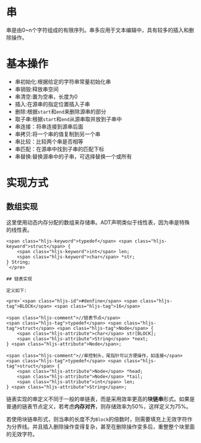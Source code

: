 # 串

串是由0~n个字符组成的有限序列。串多应用于文本编辑中，具有较多的插入和删除操作。

# 基本操作

*   串初始化:根据给定的字符串常量初始化串
*   串销毁:释放串空间
*   串清空:置为空串，长度为0
*   插入:在源串的指定位置插入子串
*   删除:根据`start`和`end`来删除源串的部分
*   取子串:根据`start`和`end`从源串取并放到子串中
*   串连接：将串连接到源串后面
*   串拷贝:将一个串的值复制到另一个串
*   串比较：比较两个串是否相等
*   串匹配：在源串中找到子串的匹配下标
*   串替换:替换源串中的子串，可选择替换一个或所有

# 实现方式

## 数组实现

这里使用动态内存分配的数组来存储串。ADT声明类似于线性表，因为串是特殊的线性表。

    <span class="hljs-keyword">typedef</span> <span class="hljs-keyword">struct</span> {
        <span class="hljs-keyword">int</span> len;
        <span class="hljs-keyword">char</span> *str;
    } String;
    `</pre>

    ## 链表实现

    定义如下:

    <pre>`<span class="hljs-id">#denfine</span> <span class="hljs-tag">BLOCK</span> <span class="hljs-tag">16</span>

    <span class="hljs-comment">//链表节点</span>
    <span class="hljs-tag">typedef</span> <span class="hljs-tag">struct</span> <span class="hljs-tag">Node</span> {
        <span class="hljs-attribute">char</span> str[BLOCK];
        <span class="hljs-attribute">String</span> *next;
    } <span class="hljs-attribute">Node</span>;

    <span class="hljs-comment">//串控制头，尾指针可以方便操作，如连接</span>
    <span class="hljs-tag">typedef</span> <span class="hljs-tag">struct</span> {
        <span class="hljs-attribute">Node</span> *head;
        <span class="hljs-attribute">Node</span> *tail;
        <span class="hljs-attribute">int</span> len;
    } <span class="hljs-attribute">String</span>;

链表实现的串定义不同于一般的单链表，而是采用效率更高的**块链串**形式。如果是普通的链表节点定义，若考虑**内存对齐**，则存储效率为50%，这样定义为75%。

若使用块链串形式，则当串的长度不为`Block`的倍数时，则需要填充上无效字符作为分界线。并且插入删除操作变得复杂，甚至在删除操作变多后，重整整个块里面的无效字符。